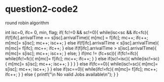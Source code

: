 # question2-code2
round robin algorithm



int isc=0, ifc= 0, min, flag; 
 	if( fc!=0  && sc!=0){  	 	while(isc<sc && ifc<fc){  	 	if(f[ifc].arrivalTime == s[isc].arrivalTime){ 
	 	 	 	m[mc] = f[ifc]; 
 	 	 	 	mc++; 
 	 	 	 	ifc++; 
 	 	 	 	m[mc]= s[isc]; 
 	 	 	 	mc++;  	 	 	 	isc++; 
 	 	 	} 
 	 	 	else if(f[ifc].arrivalTime < s[isc].arrivalTime){ 
 	 	 	 	m[mc]= f[ifc]; 
 	 	 	 	mc++;  	 	 	 	ifc++; 
 	 	 	} 
 	 	 	else if(f[ifc].arrivalTime > s[isc].arrivalTime){ 
 	 	 	 	m[mc]= s[isc]; 
 	 	 	 	mc++;  	 	 	 	isc++; 
 	 	 	} 
 	 	 	else; 
 	 	} 
 	 	if(mc != (fc+sc)){  	 	 	if(fc!=ifc){  	 	 	 	while(ifc!=fc){  	 	 	 	 	m[mc]= f[ifc]; 
 	 	 	 	 	mc++; 
 	 	 	 	 	ifc++; 
 	 	 	 	} 
 	 	 	} 
 	 	 	else if(sc!=isc){  	 	 	 	while(isc!=sc){ 
 	 	 	 	 	m[mc]= s[isc]; 
 	 	 	 	 	mc++;  	 	 	 	 	isc++; 
 	 	 	 	} 
 	 	 	}  	 	} 
 	} 
 	else if(fc==0){ 
 	 	while(isc!=sc){ 
 	 	 	m[mc]= s[isc]; 
 	 	 	mc++;  	 	 	isc++; 
 	 	} 
 	} 
 	else if(sc==0){ 
 	 	while(ifc!=fc){ 
 	 	 	m[mc]= f[ifc]; 
 	 	 	mc++;  	 	 	ifc++; 
 	 	} 
 	} 
 	else { 
	 	printf("\n No valid Jobs available\n"); 
 	} 
} 
 
